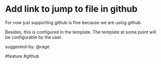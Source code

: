 # Add link to jump to file in github

For now just supporting github is fine because we are using github.

Besides, this is configured in the template. The template at some point will be
configurable by the user.

suggested-by: @rage

\#feature #github
